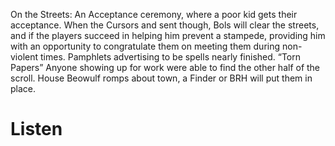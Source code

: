 
On the Streets:
An Acceptance ceremony, where a poor kid gets their acceptance. When the Cursors and sent though, Bols will clear the streets, and if the players succeed in helping him prevent a stampede, providing him with an opportunity to congratulate them on meeting them during non-violent times.
Pamphlets advertising to be spells nearly finished. “Torn Papers” Anyone showing up for work were able to find the other half of the scroll.
House Beowulf romps about town, a Finder or BRH will put them in place. 
# Listen